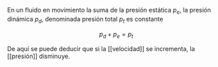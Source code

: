 En un fluido en movimiento la suma de la presión estática $p_e$, la presión dinámica $p_d$, denominada presión total $p_t$ es constante

$$p_d+p_e=p_t$$



De aquí se puede deducir que si la [[velocidad]] se incrementa, la [[presión]] disminuye.



